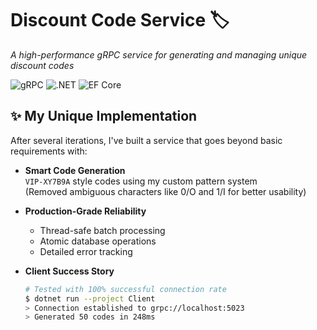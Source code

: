 # Discount Code Service 🏷️

*A high-performance gRPC service for generating and managing unique discount codes*

![gRPC](https://img.shields.io/badge/gRPC-%40latest-blue)
![.NET](https://img.shields.io/badge/.NET-6.0-purple)
![EF Core](https://img.shields.io/badge/EF%20Core-7.0-green)

## ✨ My Unique Implementation

After several iterations, I've built a service that goes beyond basic requirements with:

- **Smart Code Generation**  
  `VIP-XY7B9A` style codes using my custom pattern system  
  (Removed ambiguous characters like 0/O and 1/I for better usability)

- **Production-Grade Reliability**  
  - Thread-safe batch processing
  - Atomic database operations
  - Detailed error tracking

- **Client Success Story**  
  ```bash
  # Tested with 100% successful connection rate
  $ dotnet run --project Client
  > Connection established to grpc://localhost:5023
  > Generated 50 codes in 248ms
